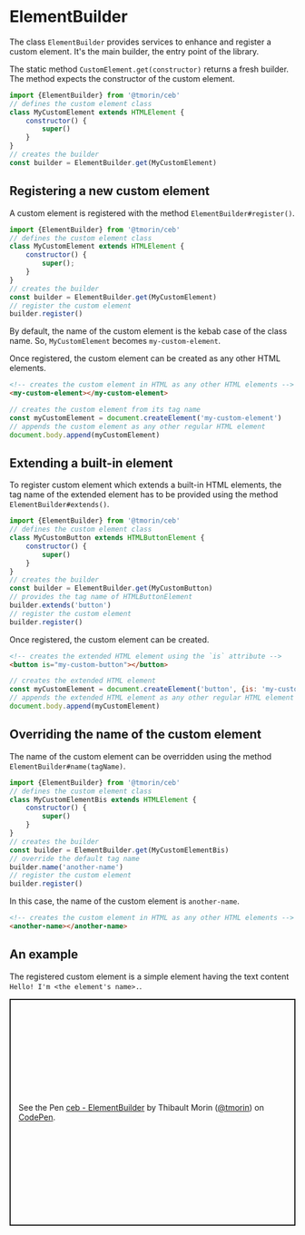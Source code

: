 # ElementBuilder

The class `ElementBuilder` provides services to enhance and register a custom element.
It's the main builder, the entry point of the library.

The static method `CustomElement.get(constructor)` returns a fresh builder.
The method expects the constructor of the custom element.

```javascript
import {ElementBuilder} from '@tmorin/ceb'
// defines the custom element class
class MyCustomElement extends HTMLElement {
    constructor() {
        super()
    }
}
// creates the builder
const builder = ElementBuilder.get(MyCustomElement)
```

## Registering a new custom element

A custom element is registered with the method `ElementBuilder#register()`.

```javascript
import {ElementBuilder} from '@tmorin/ceb'
// defines the custom element class
class MyCustomElement extends HTMLElement {
    constructor() {
        super();
    }
}
// creates the builder
const builder = ElementBuilder.get(MyCustomElement)
// register the custom element
builder.register()
```

By default, the name of the custom element is the kebab case of the class name.
So, `MyCustomElement` becomes `my-custom-element`.

Once registered, the custom element can be created as any other HTML elements.

```html
<!-- creates the custom element in HTML as any other HTML elements -->
<my-custom-element></my-custom-element>
```

```javascript
// creates the custom element from its tag name
const myCustomElement = document.createElement('my-custom-element')
// appends the custom element as any other regular HTML element
document.body.append(myCustomElement)
```

## Extending a built-in element

To register custom element which extends a built-in HTML elements, the tag name of the extended element has to be provided using the method `ElementBuilder#extends()`.

```javascript
import {ElementBuilder} from '@tmorin/ceb'
// defines the custom element class
class MyCustomButton extends HTMLButtonElement {
    constructor() {
        super()
    }
}
// creates the builder
const builder = ElementBuilder.get(MyCustomButton)
// provides the tag name of HTMLButtonElement
builder.extends('button')
// register the custom element
builder.register()
```

Once registered, the custom element can be created.

```html
<!-- creates the extended HTML element using the `is` attribute -->
<button is="my-custom-button"></button>
```

```javascript
// creates the extended HTML element
const myCustomElement = document.createElement('button', {is: 'my-custom-button'})
// appends the extended HTML element as any other regular HTML element
document.body.append(myCustomElement)
```

## Overriding the name of the custom element

The name of the custom element can be overridden using the method `ElementBuilder#name(tagName)`.

```javascript
import {ElementBuilder} from '@tmorin/ceb'
// defines the custom element class
class MyCustomElementBis extends HTMLElement {
    constructor() {
        super()
    }
}
// creates the builder
const builder = ElementBuilder.get(MyCustomElementBis)
// override the default tag name
builder.name('another-name')
// register the custom element
builder.register()
```

In this case, the name of the custom element is `another-name`.

```html
<!-- creates the custom element in HTML as any other HTML elements -->
<another-name></another-name>
```

## An example

The registered custom element is a simple element having the text content `Hello! I'm <the element's name>.`.

<p class="codepen" data-height="400" data-theme-id="light" data-default-tab="js,result" data-user="tmorin" data-slug-hash="abzmRvm" style="height: 400px; box-sizing: border-box; display: flex; align-items: center; justify-content: center; border: 2px solid; margin: 1em 0; padding: 1em;" data-pen-title="ceb - ElementBuilder">
  <span>See the Pen <a href="https://codepen.io/tmorin/pen/abzmRvm">
  ceb - ElementBuilder</a> by Thibault Morin (<a href="https://codepen.io/tmorin">@tmorin</a>)
  on <a href="https://codepen.io">CodePen</a>.</span>
</p>
<script async src="https://static.codepen.io/assets/embed/ei.js"></script>
